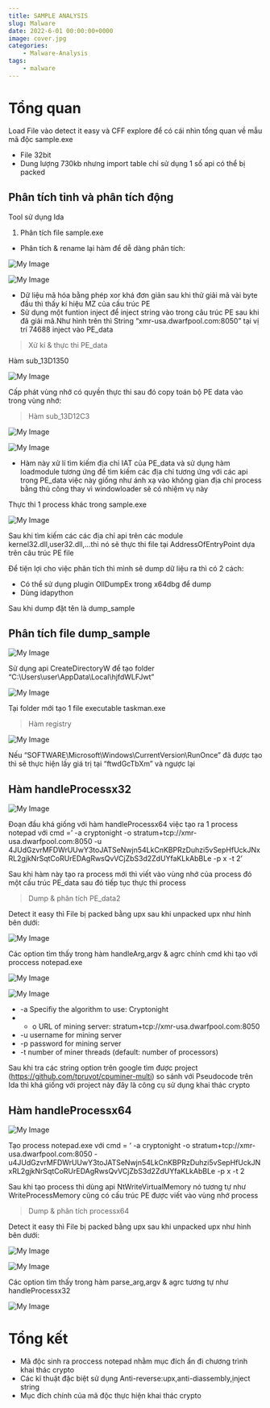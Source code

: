 ```yaml
---
title: SAMPLE ANALYSIS
slug: Malware
date: 2022-6-01 00:00:00+0000
image: cover.jpg
categories:
    - Malware-Analysis
tags:
    - malware
---
```


# Tổng quan
Load File vào detect it easy và CFF explore để có cái nhìn tổng quan về mẫu mã  độc sample.exe
* File 32bit 
* Dung lượng 730kb nhưng import table  chỉ sử dụng 1 số api có thể bị packed
## Phân tích tỉnh và phân tích động
Tool sử dụng Ida
1. Phân tích file sample.exe
* Phân tích & rename lại hàm để dễ dàng phân tích:

![My Image](Picture1.png)

![My Image](Picture3.png)
* Dữ liệu mã hóa bằng phép xor khá đơn giản sau khi thử giải mã vài byte đầu thì thấy kí hiệu MZ của cấu trúc PE
* Sử dụng một funtion inject để inject string vào trong câu trúc PE sau khi đã giải mã.Như hình trên thì 
String “xmr-usa.dwarfpool.com:8050” tại vị trí 74688 inject vào PE_data 
> Xử kí & thực thi PE_data

Hàm sub_13D1350

![My Image](Picture3.png)

Cấp phát vùng nhớ có quyền thực thi sau đó copy toán bộ PE data vào trong vùng nhớ:
> Hàm sub_13D12C3

![My Image](Picture4.png)

![My Image](Picture5.png)

* Hàm này xử lí tìm kiếm địa chỉ IAT của PE_data và sử dụng hàm loadmodule tương ứng để tìm kiếm các địa chỉ tương ứng với các api trong PE_data việc này giống như ánh xạ vào không gian địa chỉ process bằng thủ công thay vì windowloader sẽ có nhiệm vụ này

Thực thi 1 process khác trong sample.exe

![My Image](Picture6.png)

Sau khi tìm kiếm các các địa chỉ api trên các module kernel32.dll,user32.dll,…thì nó sẽ thực thi file tại AddressOfEntryPoint dựa trên câu trúc PE file

Để tiện lợi  cho việc phân tích thì mình sẽ dump dữ liệu ra thì có 2 cách:
* Có thể sử dụng plugin OllDumpEx trong x64dbg để dump
* Dùng idapython

Sau khi dump đặt tên là dump_sample 
## Phân tích file dump_sample

![My Image](Picture7.png)

Sử dụng api CreateDirectoryW để tạo folder “C:\Users\user\AppData\Local\hjfdWLFJwt”

![My Image](Picture8.png)

Tại folder mới tạo 1 file executable taskman.exe
>  Hàm registry

![My Image](Picture9.png)

Nếu “SOFTWARE\\Microsoft\\Windows\\CurrentVersion\\RunOnce” đã được tạo thì sẽ thực hiện lấy giá trị tại “ftwdGcTbXm” và ngược lại
## Hàm handleProcessx32
![My Image](Picture10.png)

Đoạn đầu khá giống với hàm handleProcessx64 việc tạo ra 1 process notepad với cmd =’ -a cryptonight -o stratum+tcp://xmr-usa.dwarfpool.com:8050 -u 4JUdGzvrMFDWrUUwY3toJATSeNwjn54LkCnKBPRzDuhzi5vSepHfUckJNxRL2gjkNrSqtCoRUrEDAgRwsQvVCjZbS3d2ZdUYfaKLkAbBLe -p x -t 2’

Sau khi hàm này tạo ra process  mới thì viết vào vùng nhớ  của process đó một cấu trúc PE_data sau đó tiếp tục thực thi process

> Dump & phân tích PE_data2

Detect it easy thì File bị packed bằng upx sau khi unpacked upx như hình bên dưới:

![My Image](Picture11.png)

Các option tìm thấy trong hàm handleArg,argv & agrc chính cmd khi tạo với proccess notepad.exe

![My Image](Picture12.png)

![My Image](Picture13.png)

+  -a Specifiy the algorithm to use: Cryptonight
+  - o  URL of mining server:
stratum+tcp://xmr-usa.dwarfpool.com:8050
+ -u username for mining server
+ -p password for mining server
+ -t  number of miner threads (default: number of processors)

Sau khi tra các string option trên google tìm được project (https://github.com/tpruvot/cpuminer-multi) so sánh với Pseudocode trên Ida thì khá giống với project này đây là công cụ sử dụng khai thác crypto
## Hàm handleProcessx64
![My Image](Picture14.png)

Tạo process notepad.exe với cmd = ‘ -a cryptonight -o stratum+tcp://xmr-usa.dwarfpool.com:8050 -u4JUdGzvrMFDWrUUwY3toJATSeNwjn54LkCnKBPRzDuhzi5vSepHfUckJNxRL2gjkNrSqtCoRUrEDAgRwsQvVCjZbS3d2ZdUYfaKLkAbBLe -p x -t 2

 Sau khi tạo process thì dùng api NtWriteVirtualMemory nó tương tự như WriteProcessMemory cũng có cấu trúc PE được viết vào vùng nhớ process

 > Dump & phân tích processx64

Detect it easy thì File bị packed bằng upx sau khi unpacked upx như hình bên dưới:

![My Image](Picture15.png)

![My Image](Picture16.png)

Các option tìm thấy trong hàm parse_arg,argv & agrc tương tự như handleProcessx32

![My Image](Picture17.png)

# Tổng kết
* Mã độc sinh ra proccess notepad nhằm mục đích ẩn đi chương trình khai thác crypto
* Các kĩ thuật đặc biệt sử dụng
Anti-reverse:upx,anti-diassembly,ịnject string
* Mục đích chính của mã độc thực hiện khai thác crypto 